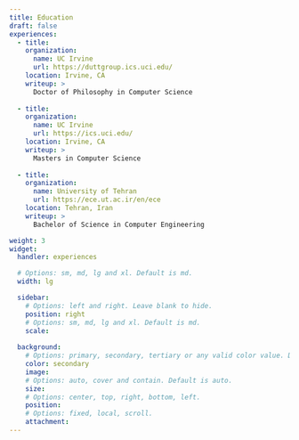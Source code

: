 ```yaml
---
title: Education
draft: false
experiences:
  - title: 
    organization:
      name: UC Irvine
      url: https://duttgroup.ics.uci.edu/
    location: Irvine, CA
    writeup: >
      Doctor of Philosophy in Computer Science
      
  - title:
    organization:
      name: UC Irvine
      url: https://ics.uci.edu/
    location: Irvine, CA
    writeup: >
      Masters in Computer Science
      
  - title: 
    organization:
      name: University of Tehran
      url: https://ece.ut.ac.ir/en/ece
    location: Tehran, Iran
    writeup: >
      Bachelor of Science in Computer Engineering

weight: 3
widget:
  handler: experiences

  # Options: sm, md, lg and xl. Default is md.
  width: lg

  sidebar:
    # Options: left and right. Leave blank to hide.
    position: right
    # Options: sm, md, lg and xl. Default is md.
    scale:
  
  background:
    # Options: primary, secondary, tertiary or any valid color value. Default is primary.
    color: secondary
    image:
    # Options: auto, cover and contain. Default is auto.
    size:
    # Options: center, top, right, bottom, left.
    position:
    # Options: fixed, local, scroll.
    attachment: 
---
```


